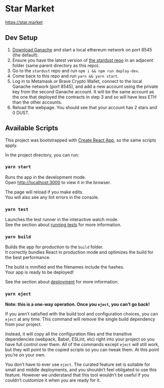 # Star Market
https://star.market

## Dev Setup

1. [Download Ganache](https://www.trufflesuite.com/ganache) and start a local ethereum network on port 8545 (the default).
2. Ensure you have the latest version of [the stardust repo](https://github.com/willbach/stardust/tree/local-dev) in an adjacent folder (same parent directory as this repo).
3. Go to the `stardust` repo and run `npm i && npm run deploy-dev`.
4. Come back to this repo and run `yarn && yarn start`.
5. Log in to Metamask or Brave Crypto Wallet, connect to the local Ganache network (port 8545), and add a new account using the private key from the second Ganache account. It will be the same account as the one that deployed the contracts in step 3 and so will have less ETH than the other accounts.
6. Reload the webpage. You should see that your account has 2 stars and 0 DUST.

## Available Scripts

This project was bootstrapped with [Create React App](https://github.com/facebook/create-react-app), so the same scripts apply.

In the project directory, you can run:

### `yarn start`

Runs the app in the development mode.\
Open [http://localhost:3000](http://localhost:3000) to view it in the browser.

The page will reload if you make edits.\
You will also see any lint errors in the console.

### `yarn test`

Launches the test runner in the interactive watch mode.\
See the section about [running tests](https://facebook.github.io/create-react-app/docs/running-tests) for more information.

### `yarn build`

Builds the app for production to the `build` folder.\
It correctly bundles React in production mode and optimizes the build for the best performance.

The build is minified and the filenames include the hashes.\
Your app is ready to be deployed!

See the section about [deployment](https://facebook.github.io/create-react-app/docs/deployment) for more information.

### `yarn eject`

**Note: this is a one-way operation. Once you `eject`, you can’t go back!**

If you aren’t satisfied with the build tool and configuration choices, you can `eject` at any time. This command will remove the single build dependency from your project.

Instead, it will copy all the configuration files and the transitive dependencies (webpack, Babel, ESLint, etc) right into your project so you have full control over them. All of the commands except `eject` will still work, but they will point to the copied scripts so you can tweak them. At this point you’re on your own.

You don’t have to ever use `eject`. The curated feature set is suitable for small and middle deployments, and you shouldn’t feel obligated to use this feature. However we understand that this tool wouldn’t be useful if you couldn’t customize it when you are ready for it.